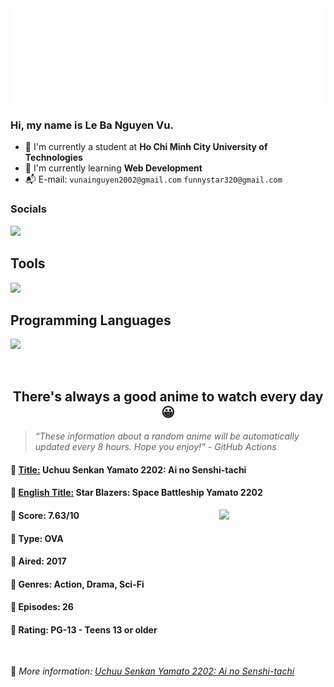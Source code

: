 
<img src="svg/nai.svg" />

<br />

<h3>Hi, my name is <strong>Le Ba Nguyen Vu</strong>.</h3>

- 🏫 I'm currently a student at **Ho Chi Minh City University of Technologies**
- 👀 I'm currently learning **Web Development**
- 📬 E-mail: `vunainguyen2002@gmail.com` `funnystar320@gmail.com`


<h3>Socials</h3>
<a target="_blank" href="https://instagram.com/vu.le1352"><img src="https://img.shields.io/badge/Instagram-%23E4405F.svg?style=for-the-badge&logo=Instagram&logoColor=white" /></a>

<p>
  <h2>Tools</h2>
  <a href="https://skillicons.dev">
    <img src="https://skillicons.dev/icons?i=git,dotnet,mongodb,express,react,nodejs,bootstrap,tailwind,laravel,docker&theme=dark" />
  </a>

  <br />

  <h2>Programming Languages</h2>

  <a href="https://skillicons.dev">
    <img src="https://skillicons.dev/icons?i=javascript,typescript,html,css,cs,php&theme=dark" />
  </a>
</p>

<br />

<h2 align="center">There's always a good anime to watch every day 😀</h2>

<blockquote>
<i>
<q>These information about a random anime will be automatically updated every 8 hours. Hope you enjoy!</q> - GitHub Actions
</i>
</blockquote>

<h4>
  <strong>🥭 <u>Title:</u></strong> Uchuu Senkan Yamato 2202: Ai no Senshi-tachi
</h4>

<h4>🌿 <u>English Title:</u> Star Blazers: Space Battleship Yamato 2202</h4>

<img align="right" width="170" src=https://cdn.myanimelist.net/images/anime/7/84463.jpg />

<h4>🌱 Score: 7.63/10</h4>

<h4>🌲 Type: OVA</h4>

<h4>🌴 Aired: 2017</h4>

<h4>🌵 Genres: Action, Drama, Sci-Fi</h4>

<h4>🥑 Episodes: 26</h4>

<h4>🍏 Rating: PG-13 - Teens 13 or older</h4>

<br />

🍂 *More information: [Uchuu Senkan Yamato 2202: Ai no Senshi-tachi](https://myanimelist.net/anime/33064/Uchuu_Senkan_Yamato_2202__Ai_no_Senshi-tachi)*
    